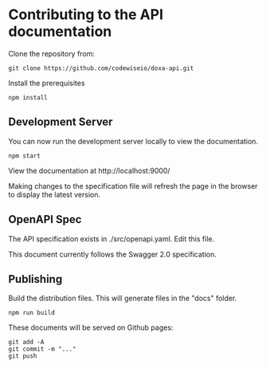 # Contributing to the API documentation

Clone the repository from: 

    git clone https://github.com/codewiseio/doxa-api.git

Install the prerequisites

	npm install


## Development Server

You can now run the development server locally to view the documentation.

	npm start

View the documentation at http://localhost:9000/

Making changes to the specification file will refresh the page in the browser to
display the latest version.


## OpenAPI Spec

The API specification exists in ./src/openapi.yaml. Edit this file.

This document currently follows the Swagger 2.0 specification. 


## Publishing

Build the distribution files. This will generate files in the "docs" folder.

	npm run build

These documents will be served on Github pages:

	git add -A
	git commit -m "..."
	git push


